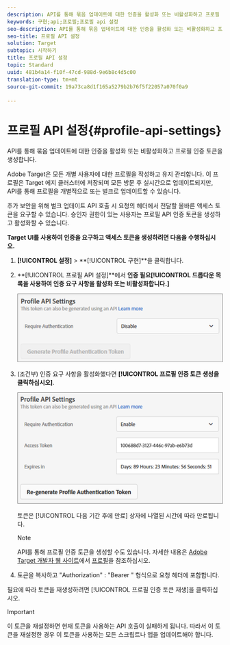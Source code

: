 ```yaml
---
description: API를 통해 묶음 업데이트에 대한 인증을 활성화 또는 비활성화하고 프로필 인증 토큰을 생성합니다.
keywords: 구현;api;프로필;프로필 api 설정
seo-description: API를 통해 묶음 업데이트에 대한 인증을 활성화 또는 비활성화하고 프로필 인증 토큰을 생성합니다.
seo-title: 프로필 API 설정
solution: Target
subtopic: 시작하기
title: 프로필 API 설정
topic: Standard
uuid: 481b4a14-f10f-47cd-988d-9e6b8c4d5c00
translation-type: tm+mt
source-git-commit: 19a73ca8d1f165a5279b2b76f5f22057a070f0a9

---
```



# 프로필 API 설정{#profile-api-settings}

API를 통해 묶음 업데이트에 대한 인증을 활성화 또는 비활성화하고 프로필 인증 토큰을 생성합니다.

Adobe Target은 모든 개별 사용자에 대한 프로필을 작성하고 유지 관리합니다. 이 프로필은 Target 에지 클러스터에 저장되며 모든 방문 후 실시간으로 업데이트되지만, API를 통해 프로필을 개별적으로 또는 벌크로 업데이트할 수 있습니다.

추가 보안을 위해 벌크 업데이트 API 호출 시 요청의 헤더에서 전달할 올바른 액세스 토큰을 요구할 수 있습니다. 승인자 권한이 있는 사용자는 프로필 API 인증 토큰을 생성하고 활성화할 수 있습니다.

**Target UI를 사용하여 인증을 요구하고 액세스 토큰을 생성하려면 다음을 수행하십시오.**

1. **[!UICONTROL 설정]** &gt; **[!UICONTROL 구현]**을 클릭합니다.
1. **[!UICONTROL 프로필 API 설정]**에서 **인증 필요[!UICONTROL 드롭다운 목록을 사용하여 인증 요구 사항을 활성화 또는 비활성화합니다.]**

   ![](assets/profile_api_settings.png)

1. (조건부) 인증 요구 사항을 활성화했다면 **[!UICONTROL 프로필 인증 토큰 생성을 클릭하십시오]**.

   ![](assets/profile_api_settings_2.png)

   토큰은 [!UICONTROL 다음 기간 후에 만료] 상자에 나열된 시간에 따라 만료됩니다.

   >[!NOTE]
   >
   >API를 통해 프로필 인증 토큰을 생성할 수도 있습니다. 자세한 내용은 [Adobe Target 개발자 웹 사이트](https://developers.adobetarget.com/)에서 [프로필](https://developers.adobetarget.com/api/#profiles)을 참조하십시오.

1. 토큰을 복사하고 &quot;Authorization&quot; : &quot;Bearer &quot; 형식으로 요청 헤더에 포함합니다.

필요에 따라 토큰을 재생성하려면 [!UICONTROL 프로필 인증 토큰 재생]을 클릭하십시오.

>[!IMPORTANT]
>
>이 토큰을 재설정하면 현재 토큰을 사용하는 API 호출이 실패하게 됩니다. 따라서 이 토큰을 재설정한 경우 이 토큰을 사용하는 모든 스크립트나 앱을 업데이트해야 합니다.

